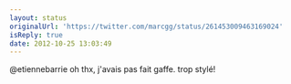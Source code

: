 ```yaml
---
layout: status
originalUrl: 'https://twitter.com/marcgg/status/261453009463169024'
isReply: true
date: 2012-10-25 13:03:49
---
```


@etiennebarrie oh thx, j'avais pas fait gaffe. trop stylé!
